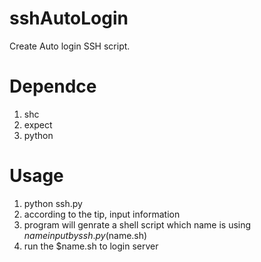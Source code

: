 # sshAutoLogin
Create Auto login SSH script.

# Dependce
1. shc
2. expect
3. python

# Usage
1. python ssh.py
2. according to the tip, input information
3. program will genrate a shell script which name is using $name input by ssh.py($name.sh)
4. run the $name.sh to login server